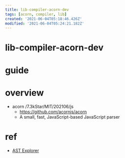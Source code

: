 ```yaml
---
title: lib-compiler-acorn-dev
tags: [acorn, compiler, lib]
created: '2021-06-04T05:18:46.426Z'
modified: '2021-06-04T05:24:21.182Z'
---
```


# lib-compiler-acorn-dev

# guide

# overview

- acorn /7.3kStar/MIT/202106/js
  - https://github.com/acornjs/acorn
  - A small, fast, JavaScript-based JavaScript parser


# ref

- [AST Explorer](https://astexplorer.net/)
